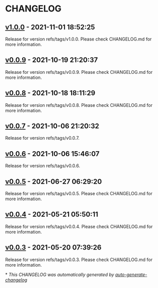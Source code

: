 # CHANGELOG

## [v1.0.0](https://github.com/tomarv2/terraform-aws-lambda/releases/tag/v1.0.0) - 2021-11-01 18:52:25

Release for version refs/tags/v1.0.0. Please check CHANGELOG.md for more information.

## [v0.0.9](https://github.com/tomarv2/terraform-aws-lambda/releases/tag/v0.0.9) - 2021-10-19 21:20:37

Release for version refs/tags/v0.0.9. Please check CHANGELOG.md for more information.

## [v0.0.8](https://github.com/tomarv2/terraform-aws-lambda/releases/tag/v0.0.8) - 2021-10-18 18:11:29

Release for version refs/tags/v0.0.8. Please check CHANGELOG.md for more information.

## [v0.0.7](https://github.com/tomarv2/terraform-aws-lambda/releases/tag/v0.0.7) - 2021-10-06 21:20:32

Release for version refs/tags/v0.0.7.

## [v0.0.6](https://github.com/tomarv2/terraform-aws-lambda/releases/tag/v0.0.6) - 2021-10-06 15:46:07

Release for version refs/tags/v0.0.6.

## [v0.0.5](https://github.com/tomarv2/terraform-aws-lambda/releases/tag/v0.0.5) - 2021-06-27 06:29:20

Release for version refs/tags/v0.0.5. Please check CHANGELOG.md for more information.

## [v0.0.4](https://github.com/tomarv2/terraform-aws-lambda/releases/tag/v0.0.4) - 2021-05-21 05:50:11

Release for version refs/tags/v0.0.4. Please check CHANGELOG.md for more information.

## [v0.0.3](https://github.com/tomarv2/terraform-aws-lambda/releases/tag/v0.0.3) - 2021-05-20 07:39:26

Release for version refs/tags/v0.0.3. Please check CHANGELOG.md for more information.

\* *This CHANGELOG was automatically generated by [auto-generate-changelog](https://github.com/BobAnkh/auto-generate-changelog)*
